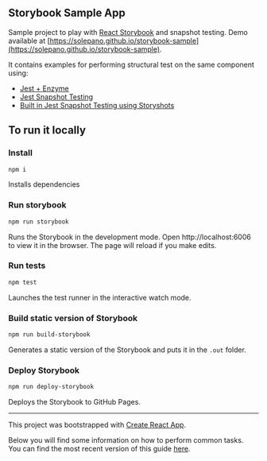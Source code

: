 ## Storybook Sample App

Sample project to play with [React Storybook](https://github.com/storybooks/storybook) and snapshot testing. Demo available at [https://solepano.github.io/storybook-sample](https://solepano.github.io/storybook-sample).

It contains examples for performing structural test on the same component using:
* [Jest + Enzyme](https://github.com/solepano/storybook-sample/blob/master/src/components/TicketsPage.test.js#L6)
* [Jest Snapshot Testing](https://github.com/solepano/storybook-sample/blob/master/src/components/TicketsPage.test.js#L44)
* [Built in Jest Snapshot Testing using Storyshots](https://github.com/solepano/storybook-sample/blob/master/src/storyshots.test.js)

## To run it locally

### Install

```sh
npm i
```
Installs dependencies

### Run storybook

```sh
npm run storybook
```
Runs the Storybook in the development mode.
Open http://localhost:6006 to view it in the browser.
The page will reload if you make edits.

### Run tests

```sh
npm test
```
Launches the test runner in the interactive watch mode.

### Build static version of Storybook

```sh
npm run build-storybook
```
Generates a static version of the Storybook and puts it in the `.out` folder.

### Deploy Storybook

```sh
npm run deploy-storybook
```
Deploys the Storybook to GitHub Pages.


-------

This project was bootstrapped with [Create React App](https://github.com/facebookincubator/create-react-app).

Below you will find some information on how to perform common tasks.<br>
You can find the most recent version of this guide [here](https://github.com/facebookincubator/create-react-app/blob/master/packages/react-scripts/template/README.md).
